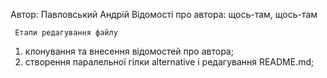 Автор: Павловський Андрій
Відомості про автора: щось-там, щось-там

     Етапи редагування файлу
1) клонування та внесення відомостей про автора;
2) створення паралельної гілки alternative і редагування README.md;


